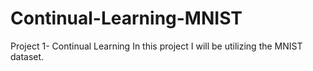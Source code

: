 # Continual-Learning-MNIST
Project 1- Continual Learning
In this project I will be utilizing the MNIST dataset.
